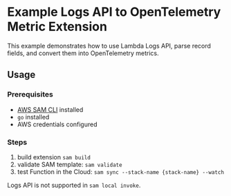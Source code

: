 # Example Logs API to OpenTelemetry Metric Extension

This example demonstrates how to use Lambda Logs API, parse record fields, and convert them into OpenTelemetry metrics.

## Usage

### Prerequisites

* [AWS SAM CLI](https://docs.aws.amazon.com/serverless-application-model/latest/developerguide/serverless-sam-cli-install-mac.html)
  installed
* `go` installed
* AWS credentials configured

### Steps

1. build extension `sam build`
1. validate SAM template: `sam validate`
1. test Function in the Cloud: `sam sync --stack-name {stack-name} --watch`

Logs API is not supported in `sam local invoke`.
